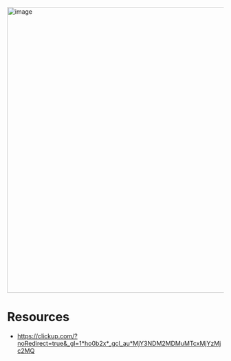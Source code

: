 <img width="665" alt="image" src="https://github.com/teelam1910/UFO_Sightings_Analysis/assets/152451436/68204603-d7dd-4560-b5e1-562a6c08c7cc">

# Resources
* https://clickup.com/?noRedirect=true&_gl=1*ho0b2x*_gcl_au*MjY3NDM2MDMuMTcxMjYzMjc2MQ
